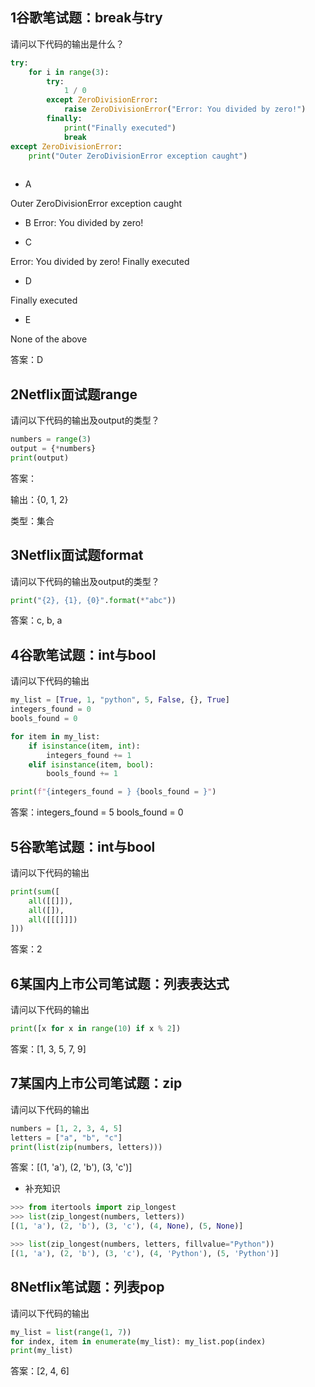 

## 1谷歌笔试题：break与try

请问以下代码的输出是什么？

```python
try:
    for i in range(3):
        try:
            1 / 0
        except ZeroDivisionError:
            raise ZeroDivisionError("Error: You divided by zero!")
        finally:
            print("Finally executed")
            break
except ZeroDivisionError:
    print("Outer ZeroDivisionError exception caught")
	
```

- A 

Outer ZeroDivisionError exception caught

- B
Error: You divided by zero!

- C

Error: You divided by zero!
Finally executed

- D

Finally executed
- E

None of the above

答案：D

## 2Netflix面试题range

请问以下代码的输出及output的类型？

```python
numbers = range(3)
output = {*numbers}
print(output)

```

答案：

输出：{0, 1, 2}

类型：集合


## 3Netflix面试题format


请问以下代码的输出及output的类型？

```python
print("{2}, {1}, {0}".format(*"abc"))
```

答案：c, b, a

## 4谷歌笔试题：int与bool

请问以下代码的输出

```python
my_list = [True, 1, "python", 5, False, {}, True]
integers_found = 0
bools_found = 0

for item in my_list:
    if isinstance(item, int):
        integers_found += 1
    elif isinstance(item, bool):
        bools_found += 1

print(f"{integers_found = } {bools_found = }")
```



答案：integers_found = 5 bools_found = 0

## 5谷歌笔试题：int与bool

请问以下代码的输出

```python
print(sum([
    all([[]]),
    all([]),
    all([[[]]])
]))
```

答案：2


## 6某国内上市公司笔试题：列表表达式

请问以下代码的输出

```python
print([x for x in range(10) if x % 2])
```

答案：[1, 3, 5, 7, 9]


## 7某国内上市公司笔试题：zip

请问以下代码的输出

```python
numbers = [1, 2, 3, 4, 5]
letters = ["a", "b", "c"]
print(list(zip(numbers, letters)))
```

答案：[(1, 'a'), (2, 'b'), (3, 'c')]

- 补充知识

```python
>>> from itertools import zip_longest
>>> list(zip_longest(numbers, letters))
[(1, 'a'), (2, 'b'), (3, 'c'), (4, None), (5, None)]

>>> list(zip_longest(numbers, letters, fillvalue="Python"))
[(1, 'a'), (2, 'b'), (3, 'c'), (4, 'Python'), (5, 'Python')]
```

## 8Netflix笔试题：列表pop

请问以下代码的输出

```python
my_list = list(range(1, 7))
for index, item in enumerate(my_list): my_list.pop(index)
print(my_list)
```

答案：[2, 4, 6]
